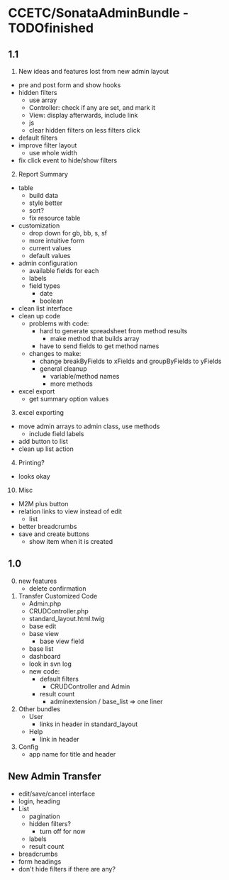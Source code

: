 # CCETC/SonataAdminBundle - TODOfinished

## 1.1
1.	New ideas and features lost from new admin layout
 - pre and post form and show hooks
 - hidden filters
 	- use array
	- Controller: check if any are set, and mark it
	- View: display afterwards, include link
	- js
	- clear hidden filters on less filters click
 - default filters
 - improve filter layout
	- use whole width
 - fix click event to hide/show filters

2.	Report Summary
 - table
	- build data
	- style better
	- sort?
	- fix resource table
 - customization
	- drop down for gb, bb, s, sf
	- more intuitive form
	- current values
	- default values
 - admin configuration
	- available fields for each
	- labels
	- field types
		- date
		- boolean
 -	clean list interface 
 -	clean up code
	- problems with code:
		- hard to generate spreadsheet from method results
			- make method that builds array
		- have to send fields to get method names
	- changes to make:
		- change breakByFields to xFields and groupByFields to yFields
		- general cleanup
			- variable/method names
			- more methods		
 -	excel export
	- get summary option values
3.	excel exporting
 - move admin arrays to admin class, use methods
 	- include field labels
 - add button to list
 - clean up list action
4.	Printing?
 - looks okay
10.	Misc
 - M2M plus button
 - relation links to view instead of edit
	- list
 - better breadcrumbs
 - save and create buttons
	- show item when it is created


## 1.0
0. new features
	- delete confirmation
1.	Transfer Customized Code
	- Admin.php
	- CRUDController.php
	- standard_layout.html.twig
	- base edit
	- base view
		- base view field
	- base list
	- dashboard
	- look in svn log
	- new code:
		- default filters
			- CRUDController and Admin
		- result count
			- adminextension / base_list => one liner
2.	Other bundles
	- User
		- links in header in standard_layout
	- Help
		- link in header
3.	Config
	- app name for title and header
	
	
## New Admin Transfer
 - edit/save/cancel interface
 - login, heading
 - List
 	- pagination
	- hidden filters?
		- turn off for now
	- labels
	- result count
 - breadcrumbs
 - form headings
 - don't hide filters if there are any?